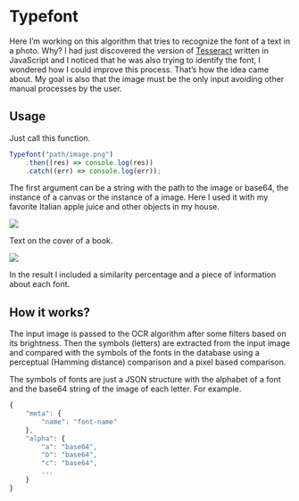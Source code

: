 # Typefont
Here I’m working on this algorithm that tries to recognize the font of a text in a photo.
Why? I had just discovered the version of [Tesseract](http://tesseract.projectnaptha.com/) written in JavaScript and I noticed that he was also trying to identify the font, I wondered how I could improve this process. That’s how the idea came about.
My goal is also that the image must be the only input avoiding other manual processes by the user.

## Usage
Just call this function.
```javascript
Typefont("path/image.png")
    .then((res) => console.log(res))
    .catch((err) => console.log(err));
```
The first argument can be a string with the path to the image or base64, the instance of a canvas or the instance of a image.
Here I used it with my favorite Italian apple juice and other objects in my house.

![](http://i.imgur.com/SiMymFN.jpg)

Text on the cover of a book.

![](http://i.imgur.com/UOvT7xH.jpg)

In the result I included a similarity percentage and a piece of information about each font.

## How it works?
The input image is passed to the OCR algorithm after some filters based on its brightness. Then the symbols (letters) are extracted from the input image and compared with the symbols of the fonts in the database using a perceptual (Hamming distance) comparison and a pixel based comparison.

The symbols of fonts are just a JSON structure with the alphabet of a font and the base64 string of the image of each letter. For example.
```javascript
{
    "meta": {
        "name": "font-name"
    },
    "alpha": {
        "a": "base64",
        "b": "base64",
        "c": "base64",
        ...
    }
}
```
